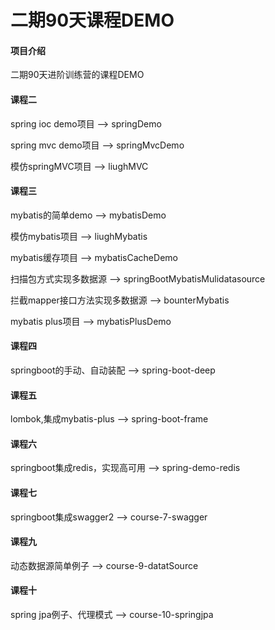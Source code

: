 # 二期90天课程DEMO

#### 项目介绍
二期90天进阶训练营的课程DEMO

#### 课程二
spring ioc demo项目 --> springDemo

spring mvc demo项目 --> springMvcDemo

模仿springMVC项目 --> liughMVC

#### 课程三
mybatis的简单demo --> mybatisDemo

模仿mybatis项目 --> liughMybatis

mybatis缓存项目 --> mybatisCacheDemo

扫描包方式实现多数据源 --> springBootMybatisMulidatasource

拦截mapper接口方法实现多数据源 --> bounterMybatis

mybatis plus项目 --> mybatisPlusDemo

#### 课程四
springboot的手动、自动装配 --> spring-boot-deep

#### 课程五
lombok,集成mybatis-plus --> spring-boot-frame

#### 课程六
springboot集成redis，实现高可用 --> spring-demo-redis

#### 课程七
springboot集成swagger2 --> course-7-swagger

#### 课程九
动态数据源简单例子 --> course-9-datatSource

#### 课程十
spring jpa例子、代理模式 --> course-10-springjpa

